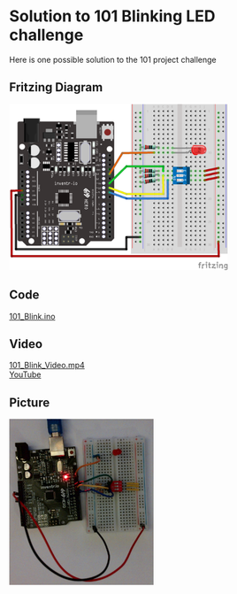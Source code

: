 # Solution to 101 Blinking LED challenge
Here is one possible solution to the 101 project challenge

## Fritzing Diagram
<img src="101_Blink_bb.png" height="300">

## Code
[101_Blink.ino](101_Blink.ino)

## Video
[101_Blink_Video.mp4](101_Blink_Video.mp4)<br>
[YouTube](https://youtu.be/21zLZakEC4E)

## Picture
<img src="101_Blink_Picture.jpg" height="300">

